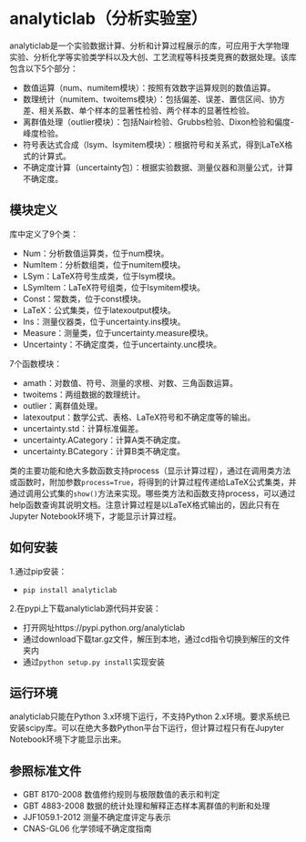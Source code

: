 analyticlab（分析实验室）
====
analyticlab是一个实验数据计算、分析和计算过程展示的库，可应用于大学物理实验、分析化学等实验类学科以及大创、工艺流程等科技类竞赛的数据处理。该库包含以下5个部分：
* 数值运算（num、numitem模块）：按照有效数字运算规则的数值运算。
* 数理统计（numitem、twoitems模块）：包括偏差、误差、置信区间、协方差、相关系数、单个样本的显著性检验、两个样本的显著性检验。
* 离群值处理（outlier模块）：包括Nair检验、Grubbs检验、Dixon检验和偏度-峰度检验。
* 符号表达式合成（lsym、lsymitem模块）：根据符号和关系式，得到LaTeX格式的计算式。
* 不确定度计算（uncertainty包）：根据实验数据、测量仪器和测量公式，计算不确定度。

模块定义
----
库中定义了9个类：
* Num：分析数值运算类，位于num模块。
* NumItem：分析数组类，位于numitem模块。
* LSym：LaTeX符号生成类，位于lsym模块。
* LSymItem：LaTeX符号组类，位于lsymitem模块。
* Const：常数类，位于const模块。
* LaTeX：公式集类，位于latexoutput模块。
* Ins：测量仪器类，位于uncertainty.ins模块。
* Measure：测量类，位于uncertainty.measure模块。
* Uncertainty：不确定度类，位于uncertainty.unc模块。

7个函数模块：
* amath：对数值、符号、测量的求根、对数、三角函数运算。
* twoitems：两组数据的数理统计。
* outlier：离群值处理。
* latexoutput：数学公式、表格、LaTeX符号和不确定度等的输出。
* uncertainty.std：计算标准偏差。
* uncertainty.ACategory：计算A类不确定度。
* uncertainty.BCategory：计算B类不确定度。

类的主要功能和绝大多数函数支持process（显示计算过程），通过在调用类方法或函数时，附加参数`process=True`，将得到的计算过程传递给LaTeX公式集类，并通过调用公式集的`show()`方法来实现。哪些类方法和函数支持process，可以通过help函数查询其说明文档。注意计算过程是以LaTeX格式输出的，因此只有在Jupyter Notebook环境下，才能显示计算过程。

如何安装
----
1.通过pip安装：
* `pip install analyticlab`

2.在pypi上下载analyticlab源代码并安装：
* 打开网址https://pypi.python.org/analyticlab
* 通过download下载tar.gz文件，解压到本地，通过cd指令切换到解压的文件夹内
* 通过`python setup.py install`实现安装

运行环境
----
analyticlab只能在Python 3.x环境下运行，不支持Python 2.x环境。要求系统已安装scipy库。可以在绝大多数Python平台下运行，但计算过程只有在Jupyter Notebook环境下才能显示出来。

参照标准文件
----
* GBT 8170-2008 数值修约规则与极限数值的表示和判定
* GBT 4883-2008 数据的统计处理和解释正态样本离群值的判断和处理
* JJF1059.1-2012 测量不确定度评定与表示
* CNAS-GL06 化学领域不确定度指南
